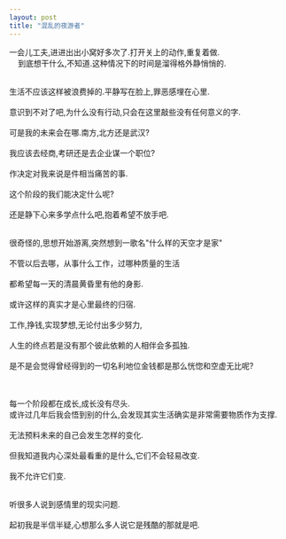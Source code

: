 ```yaml
---
layout: post
title: "混乱的夜游者"
---
```

一会儿工夫,进进出出小窝好多次了.打开关上的动作,重复着做.  
    到底想干什么,不知道.这种情况下的时间是溜得格外静悄悄的.  

       
生活不应该这样被浪费掉的.平静写在脸上,罪恶感埋在心里.  
    
意识到不对了吧,为什么没有行动,只会在这里敲些没有任何意义的字.  
            
可是我的未来会在哪.南方,北方还是武汉?  
            
我应该去经商,考研还是去企业谋一个职位?  
               
作决定对我来说是件相当痛苦的事.  
                 
这个阶段的我们能决定什么呢?  
           
还是静下心来多学点什么吧,抱着希望不放手吧.  

     
很奇怪的,思想开始游离,突然想到一歌名"什么样的天空才是家"  
          
不管以后去哪，从事什么工作，过哪种质量的生活  
              
都希望每一天的清晨黄昏里有他的身影.  
               
或许这样的真实才是心里最终的归宿.  
              
工作,挣钱,实现梦想,无论付出多少努力,  
         
人生的终点若是没有那个彼此依赖的人相伴会多孤独.  
   
是不是会觉得曾经得到的一切名利地位金钱都是那么恍惚和空虚无比呢?  
             

               
每一个阶段都在成长,成长没有尽头.  
或许过几年后我会悟到别的什么,会发现其实生活确实是非常需要物质作为支撑.  
              
无法预料未来的自己会发生怎样的变化.  
        
但我知道我内心深处最看重的是什么,它们不会轻易改变.  
                      
我不允许它们变.  

                 
听很多人说到感情里的现实问题.  
        
起初我是半信半疑,心想那么多人说它是残酷的那就是吧.  
             
